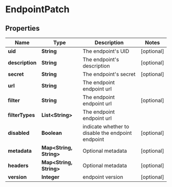 

# EndpointPatch


## Properties

Name | Type | Description | Notes
------------ | ------------- | ------------- | -------------
**uid** | **String** | The endpoint&#39;s UID |  [optional]
**description** | **String** | The endpoint&#39;s description |  [optional]
**secret** | **String** | The endpoint&#39;s secret |  [optional]
**url** | **String** | The endpoint endpoint url | 
**filter** | **String** | The endpoint endpoint url |  [optional]
**filterTypes** | **List&lt;String&gt;** | The endpoint endpoint url | 
**disabled** | **Boolean** | indicate whether to disable the endpoint endpoint |  [optional]
**metadata** | **Map&lt;String, String&gt;** | Optional metadata |  [optional]
**headers** | **Map&lt;String, String&gt;** | Optional metadata |  [optional]
**version** | **Integer** | endpoint version |  [optional]



